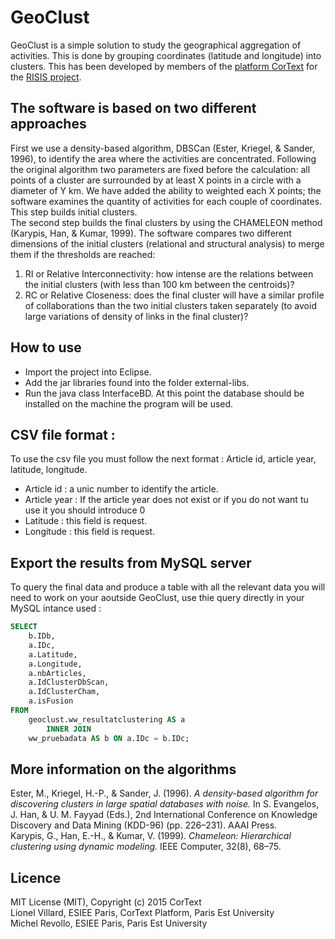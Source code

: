 # GeoClust
GeoClust is a simple solution to study the geographical aggregation of activities. This is done by grouping coordinates (latitude and longitude) into clusters. This has been developed by members of the [platform CorText](http://www.cortext.net/) for the [RISIS project](http://risis.eu/).

##  The software is based on two different approaches
First we use a density-based algorithm, DBSCan (Ester, Kriegel, & Sander, 1996), to identify the area where the activities are concentrated. Following the original algorithm two parameters are fixed before the calculation: all points of a cluster are surrounded by at least X points in a circle with a diameter of Y km. We have added the ability to weighted each X points; the software examines the quantity of activities for each couple of coordinates. This step builds initial clusters.  
The second step builds the final clusters by using the CHAMELEON method (Karypis, Han, & Kumar, 1999). The software compares two different dimensions of the initial clusters (relational and structural analysis) to merge them if the thresholds are reached:

1. RI or Relative Interconnectivity: how intense are the relations between the initial clusters (with less than 100 km between the centroids)? 
2.	RC or Relative Closeness: does the final cluster will have a similar profile of collaborations than the two initial clusters taken separately (to avoid large variations of density of links in the final cluster)? 

##  How to use
* Import the project into Eclipse.
* Add the jar libraries found into the folder external-libs.
* Run the java class InterfaceBD. At this point the database should be installed on the machine the program will be used.

##  CSV file format : 
To use the csv file you must follow the next format : Article id, article year, latitude, longitude.
* Article id : a unic number to identify the article.
* Article year : If the article year does not exist or if you do not want tu use it you should introduce 0
* Latitude : this field is request. 
* Longitude : this field is request.

##  Export the results from MySQL server
To query the final data and produce a table with all the relevant data you will need to work on your aoutside GeoClust, use thie query directly in your MySQL intance used : 
```sql
SELECT 
    b.IDb,
    a.IDc,
    a.Latitude,
    a.Longitude,
    a.nbArticles,
    a.IdClusterDbScan,
    a.IdClusterCham,
    a.isFusion
FROM
    geoclust.ww_resultatclustering AS a
        INNER JOIN
    ww_pruebadata AS b ON a.IDc = b.IDc;
```

##  More information on the algorithms
Ester, M., Kriegel, H.-P., & Sander, J. (1996). *A density-based algorithm for discovering clusters in large spatial databases with noise.* In S. Evangelos, J. Han, & U. M. Fayyad (Eds.), 2nd International Conference on Knowledge Discovery and Data Mining (KDD-96) (pp. 226–231). AAAI Press.  
Karypis, G., Han, E.-H., & Kumar, V. (1999). *Chameleon: Hierarchical clustering using dynamic modeling.* IEEE Computer, 32(8), 68–75.

##  Licence
MIT License (MIT), Copyright (c) 2015 CorText  
Lionel Villard, ESIEE Paris, CorText Platform, Paris Est University  
Michel Revollo, ESIEE Paris, Paris Est University
